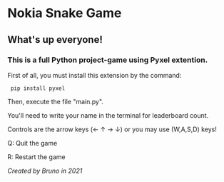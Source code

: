 # Nokia Snake Game
## What's up everyone!
    
### This is a full Python project-game using Pyxel extention.

First of all, you must install this extension by the command:
```
 pip install pyxel
```
Then, execute the file "main.py".

You'll need to write your name in the terminal for leaderboard count.

Controls are the arrow keys (← ↑ → ↓) or you may use (W,A,S,D) keys!

Q: Quit the game

R: Restart the game

*Created by Bruno in 2021*
